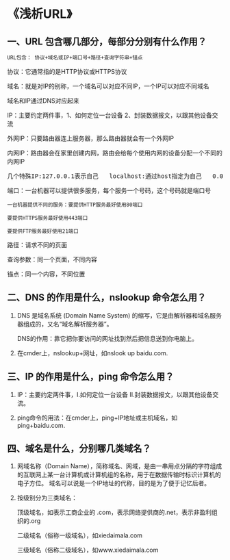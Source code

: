 # 《浅析URL》

## 一、URL 包含哪几部分，每部分分别有什么作用？
```html
URL包含： 协议+域名或IP+端口号+路径+查询字符串+锚点
```
协议：它通常指的是HTTP协议或HTTPS协议

域名：就是对IP的别称，一个域名可以对应不同IP，一个IP可以对应不同域名

域名和IP通过DNS对应起来

IP：主要约定两件事，1、如何定位一台设备 2、封装数据报文，以跟其他设备交流

外网IP：只要路由器连上服务器，那么路由器就会有一个外网IP

内网IP：路由器会在家里创建内网，路由会给每个使用内网的设备分配一个不同的内网IP

<pre>几个特殊IP:127.0.0.1表示自己   localhost:通过host指定为自己   0.0.0.0不表示任何设备</pre>

端口：一台机器可以提供很多服务，每个服务一个号码，这个号码就是端口号
```
一台机器提供不同的服务：要提供HTTP服务最好使用80端口

要提供HTTPS服务最好使用443端口

要提供FTP服务最好使用21端口
```
路径：请求不同的页面

查询参数：同一个页面，不同内容

锚点：同一个内容，不同位置

## 二、DNS 的作用是什么，nslookup 命令怎么用？

1. DNS 是域名系统 (Domain Name System) 的缩写，它是由解析器和域名服务器组成的，又名“域名解析服务器”。

     DNS的作用：靠它把你要访问的网址找到然后把信息送到你电脑上。

2. 在cmder上，nslookup+网址，如nslook up baidu.com.

## 三、IP 的作用是什么，ping 命令怎么用？

1. IP：主要约定两件事，I.如何定位一台设备 II.封装数据报文，以跟其他设备交流。

2. ping命令的用法：在cmder上，ping+IP地址或主机域名，如ping+baidu.com.

## 四、域名是什么，分别哪几类域名？

1. 网域名称（Domain Name），简称域名、网域，是由一串用点分隔的字符组成的互联网上某一台计算机或计算机组的名称，用于在数据传输时标识计算机的电子方位。
域名可以说是一个IP地址的代称，目的是为了便于记忆后者。

2. 按级别分为三类域名：

   顶级域名，如表示工商企业的 .com，表示网络提供商的.net，表示非盈利组织的.org

   二级域名（俗称一级域名），如xiedaimala.com

   三级域名（俗称二级域名），如www.xiedaimala.com















